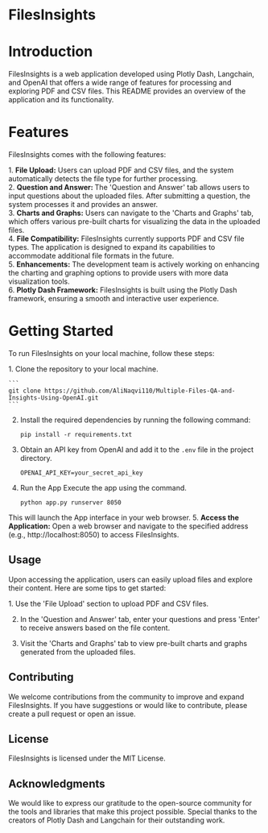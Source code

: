 # FilesInsights

# Introduction
<p>FilesInsights is a web application developed using Plotly Dash, Langchain, and OpenAI that offers a wide range of features for processing and exploring PDF and CSV files. This README provides an overview of the application and its functionality.</p>

# Features
<p>FilesInsights comes with the following features:</p>
1. <b>File Upload:</b> Users can upload PDF and CSV files, and the system automatically detects the file type for further processing.<br>
2. <b>Question and Answer: </b> The 'Question and Answer' tab allows users to input questions about the uploaded files. After submitting a question, the system processes it and provides an answer.<br>
3. <b>Charts and Graphs:</b> Users can navigate to the 'Charts and Graphs' tab, which offers various pre-built charts for visualizing the data in the uploaded files.<br>
4. <b>File Compatibility:</b> FilesInsights currently supports PDF and CSV file types. The application is designed to expand its capabilities to accommodate additional file formats in the future.<br>
5. <b>Enhancements:</b> The development team is actively working on enhancing the charting and graphing options to provide users with more data visualization tools.<br>
6. <b>Plotly Dash Framework:</b> FilesInsights is built using the Plotly Dash framework, ensuring a smooth and interactive user experience.<br>



# Getting Started
 <p>To run FilesInsights on your local machine, follow these steps:</p>
1. Clone the repository to your local machine.
     
    ```
    git clone https://github.com/AliNaqvi110/Multiple-Files-QA-and-Insights-Using-OpenAI.git
    ```


2. Install the required dependencies by running the following command:

    ```
    pip install -r requirements.txt
    ```

3. Obtain an API key from OpenAI and add it to the `.env` file in the project directory.

    ```shell
    OPENAI_API_KEY=your_secret_api_key
    ```
4. Run the App
 Execute the app using the command.
 
    ```
    python app.py runserver 8050
    ```
 This will launch the App interface in your web browser.
5. <b> Access the Application:</b> Open a web browser and navigate to the specified address (e.g., http://localhost:8050) to access FilesInsights.

## Usage
<p>Upon accessing the application, users can easily upload files and explore their content. Here are some tips to get started:</p>
1. Use the 'File Upload' section to upload PDF and CSV files.

2. In the 'Question and Answer' tab, enter your questions and press 'Enter' to receive answers based on the file content.

3. Visit the 'Charts and Graphs' tab to view pre-built charts and graphs generated from the uploaded files.

## Contributing
<p>We welcome contributions from the community to improve and expand FilesInsights. If you have suggestions or would like to contribute, please create a pull request or open an issue.</p>

## License
<p>FilesInsights is licensed under the MIT License.</p>

## Acknowledgments
<p>We would like to express our gratitude to the open-source community for the tools and libraries that make this project possible. Special thanks to the creators of Plotly Dash and Langchain for their outstanding work.</p>